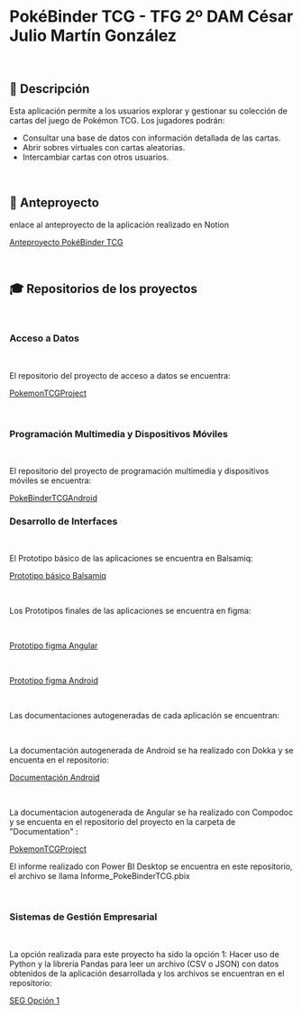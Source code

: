 #  PokéBinder TCG - TFG 2º DAM César Julio Martín González
<br>
<h2>📝 Descripción</h2>
    <p>Esta aplicación permite a los usuarios explorar y gestionar su colección de cartas del juego de Pokémon TCG. Los jugadores podrán:</p>
    <ul>
        <li>Consultar una base de datos con información detallada de las cartas.</li>
        <li>Abrir sobres virtuales con cartas aleatorias.</li>
        <li>Intercambiar cartas con otros usuarios.</li>
    </ul>

  <br>
  <h2>📌 Anteproyecto</h2>
  <p>enlace al anteproyecto de la aplicación realizado en Notion</p>

 [Anteproyecto PokéBinder TCG](https://verbose-football-93c.notion.site/Pok-Binder-TCG-Anteproyecto-1c51753ac9f3802481d2eb7a88ab045f?pvs=4)
 
 <br>
 <h2> 🎓 Repositorios de los proyectos </h2>
 <br>

<h3>Acceso a Datos</h3>
 <br>
 <p>El repositorio del proyecto de acceso a datos se encuentra: </p>
 
 [PokemonTCGProject](https://github.com/cesarjulio19/PokemonTCGProject)

  <br>

<h3>Programación Multimedia y Dispositivos Móviles</h3>
 <br>
 <p>El repositorio del proyecto de programación multimedia y dispositivos móviles se encuentra: </p>
 
 [PokeBinderTCGAndroid](https://github.com/cesarjulio19/PokeBinderTCGAndroid)

 <h3>Desarrollo de Interfaces</h3>
 <br>
 <p>El Prototipo básico de las aplicaciones se encuentra en Balsamiq: </p>
 
 [Prototipo básico Balsamiq](https://balsamiq.cloud/shqxvz6/ptdt52p)

 <br>
 <p>Los Prototipos finales de las aplicaciones se encuentra en figma: </p>

 <br>
 
 [Prototipo figma Angular](https://www.figma.com/community/file/1515002607661945006/prototipo-final-angular)

<br>
 
 [Prototipo figma Android](https://www.figma.com/community/file/1515001997670986925)

 <br>
 <p>Las documentaciones autogeneradas de cada aplicación se encuentran: </p>

 <br>

  <p>La documentación autogenerada de Android se ha realizado con Dokka y se encuenta en el repositorio: </p>
 
 [Documentación Android](https://github.com/cesarjulio19/Documentaci-n-Android-Dokka)

 <br>

  <p>La documentacion autogenerada de Angular se ha realizado con Compodoc y se encuenta en el repositorio del proyecto en la carpeta de "Documentation" : </p>
 
 [PokemonTCGProject](https://github.com/cesarjulio19/PokemonTCGProject)

 <p>El informe realizado con Power BI Desktop se encuentra en este repositorio, el archivo se llama  Informe_PokeBinderTCG.pbix</p>

<br>

<h3>Sistemas de Gestión Empresarial</h3>

<br>

  <p>La opción realizada para este proyecto ha sido la opción 1: Hacer uso de Python y la librería Pandas para leer un archivo (CSV o JSON) con datos obtenidos de la aplicación desarrollada y los archivos se encuentran en el repositorio:  </p>
 
 [SEG Opción 1](https://github.com/cesarjulio19/SGE-tfg)
 

    
